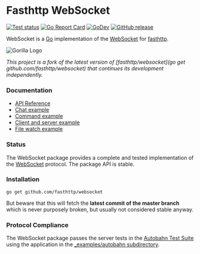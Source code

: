 # Fasthttp WebSocket

[![Test status](https://github.com/fasthttp/websocket/actions/workflows/test.yml/badge.svg?branch=master)](https://github.com/fasthttp/websocket/actions?workflow=test)
[![Go Report Card](https://goreportcard.com/badge/github.com/fasthttp/websocket)](https://goreportcard.com/report/github.com/fasthttp/websocket)
[![GoDev](https://img.shields.io/badge/go.dev-reference-007d9c?logo=go&logoColor=white)](https://pkg.go.dev/github.com/fasthttp/websocket)
[![GitHub release](https://img.shields.io/github/release/fasthttp/websocket.svg)](https://github.com/fasthttp/websocket/releases)

WebSocket is a [Go](http://golang.org/) implementation of the [WebSocket](http://www.rfc-editor.org/rfc/rfc6455.txt) for [fasthttp](https://github.com/valyala/fasthttp).

![Gorilla Logo](https://github.com/gorilla/.github/assets/53367916/d92caabf-98e0-473e-bfbf-ab554ba435e5)

_This project is a fork of the latest version of [fasthttp/websocket](go get github.com/fasthttp/websocket) that continues its development independently._

### Documentation

* [API Reference](https://pkg.go.dev/github.com/fasthttp/websocket?tab=doc)
* [Chat example](_examples/chat)
* [Command example](_examples/command)
* [Client and server example](_examples/echo)
* [File watch example](_examples/filewatch)

### Status

The WebSocket package provides a complete and tested implementation of
the [WebSocket](http://www.rfc-editor.org/rfc/rfc6455.txt) protocol. The
package API is stable.

### Installation

```
go get github.com/fasthttp/websocket
```
But beware that this will fetch the **latest commit of the master branch** which is never purposely broken, but usually not considered stable anyway.

### Protocol Compliance

The WebSocket package passes the server tests in the [Autobahn Test
Suite](https://github.com/crossbario/autobahn-testsuite) using the application in the [_examples/autobahn
subdirectory](_examples/autobahn).
